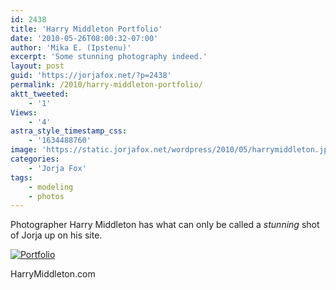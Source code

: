 ```yaml
---
id: 2438
title: 'Harry Middleton Portfolio'
date: '2010-05-26T08:00:32-07:00'
author: 'Mika E. (Ipstenu)'
excerpt: 'Some stunning photography indeed.'
layout: post
guid: 'https://jorjafox.net/?p=2438'
permalink: /2010/harry-middleton-portfolio/
aktt_tweeted:
    - '1'
Views:
    - '4'
astra_style_timestamp_css:
    - '1634488760'
image: 'https://static.jorjafox.net/wordpress/2010/05/harrymiddleton.jpg'
categories:
    - 'Jorja Fox'
tags:
    - modeling
    - photos
---
```


Photographer Harry Middleton has what can only be called a <em>stunning</em> shot of Jorja up on his site.

<a href="https://jorjafox.net/gallery/pro/model/harrymiddleton/middleton01.jpg"><img class="ZenphotoPress_thumb " alt="Portfolio" title="Portfolio" src="https://jorjafox.net/gallery/cache/pro/model/harrymiddleton/middleton01_200_cw200_ch200_thumb.jpg"  /></a>


HarryMiddleton.com